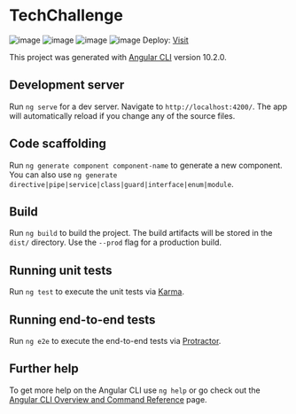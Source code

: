 # TechChallenge

![image](https://user-images.githubusercontent.com/30633617/99212375-81b79c80-2790-11eb-998e-b0a8cf4a6e7c.png)
![image](https://user-images.githubusercontent.com/30633617/99212429-a0b62e80-2790-11eb-9127-912766448bdf.png)
![image](https://user-images.githubusercontent.com/30633617/99212460-b592c200-2790-11eb-9d58-84d1cc9b7df9.png)
![image](https://user-images.githubusercontent.com/30633617/99212568-f985c700-2790-11eb-868b-6c0c3f335aa7.png)
Deploy: [Visit](https://mono-tech-challenge.vercel.app/)

This project was generated with [Angular CLI](https://github.com/angular/angular-cli) version 10.2.0.

## Development server

Run `ng serve` for a dev server. Navigate to `http://localhost:4200/`. The app will automatically reload if you change any of the source files.

## Code scaffolding

Run `ng generate component component-name` to generate a new component. You can also use `ng generate directive|pipe|service|class|guard|interface|enum|module`.

## Build

Run `ng build` to build the project. The build artifacts will be stored in the `dist/` directory. Use the `--prod` flag for a production build.

## Running unit tests

Run `ng test` to execute the unit tests via [Karma](https://karma-runner.github.io).

## Running end-to-end tests

Run `ng e2e` to execute the end-to-end tests via [Protractor](http://www.protractortest.org/).

## Further help

To get more help on the Angular CLI use `ng help` or go check out the [Angular CLI Overview and Command Reference](https://angular.io/cli) page.
